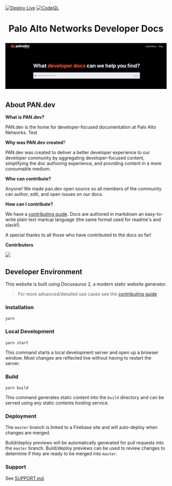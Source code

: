 [![Deploy Live](https://github.com/PaloAltoNetworks/pan.dev/actions/workflows/deploy-live.yml/badge.svg)](https://github.com/PaloAltoNetworks/pan.dev/actions/workflows/deploy-live.yml) [![CodeQL](https://github.com/PaloAltoNetworks/pan.dev/actions/workflows/codeql-analysis.yml/badge.svg)](https://github.com/PaloAltoNetworks/pan.dev/actions/workflows/codeql-analysis.yml)

<h1 align="center">
  <p align="center">Palo Alto Networks Developer Docs</p>
  <a href="https://pan.dev">
  <img src="https://raw.githubusercontent.com/PaloAltoNetworks/pan.dev/master/static/img/site.png"/>
  </a>
</h1>

## About PAN.dev

**What is PAN.dev?**

PAN.dev is the home for developer-focused documentation at Palo Alto Networks. Test

**Why was PAN.dev created**?

PAN.dev was created to deliver a better developer experience to our developer community by aggregating developer-focused content, simplifying the doc authoring experience, and providing content in a more consumable medium.

**Who can contribute?**

Anyone! We made pan.dev open source so all members of the community can author, edit, and open issues on our docs.

**How can I contribute?**

We have a [contributing guide](https://pan.dev/contributing). Docs are authored in markdown an easy-to-write plain text markup language (the same format used for readme's and slack!).

A special thanks to all those who have contributed to the docs so far!

**Contributors**

<a href="https://github.com/PaloAltoNetworks/pan.dev/graphs/contributors">
  <img src="https://contrib.rocks/image?repo=PaloAltoNetworks/pan.dev" />
</a>

## Developer Environment

This website is built using Docusaurus 2, a modern static website generator.

> For more advanced/detailed use cases see the [contributing guide](https://pan.dev/contributing)

### Installation

```
yarn
```

### Local Development

```
yarn start
```

This command starts a local development server and open up a browser window. Most changes are reflected live without having to restart the server.

### Build

```
yarn build
```

This command generates static content into the `build` directory and can be served using any static contents hosting service.

### Deployment

The `master` branch is linked to a Firebase site and will auto-deploy when changes are merged.

Build/deploy previews will be automatically generated for pull requests into the `master` branch. Build/deploy previews can be used to review changes to determine if they are ready to be merged into `master`.

### Support

See [SUPPORT.md](https://github.com/PaloAltoNetworks/pan.dev/blob/master/SUPPORT.md).

